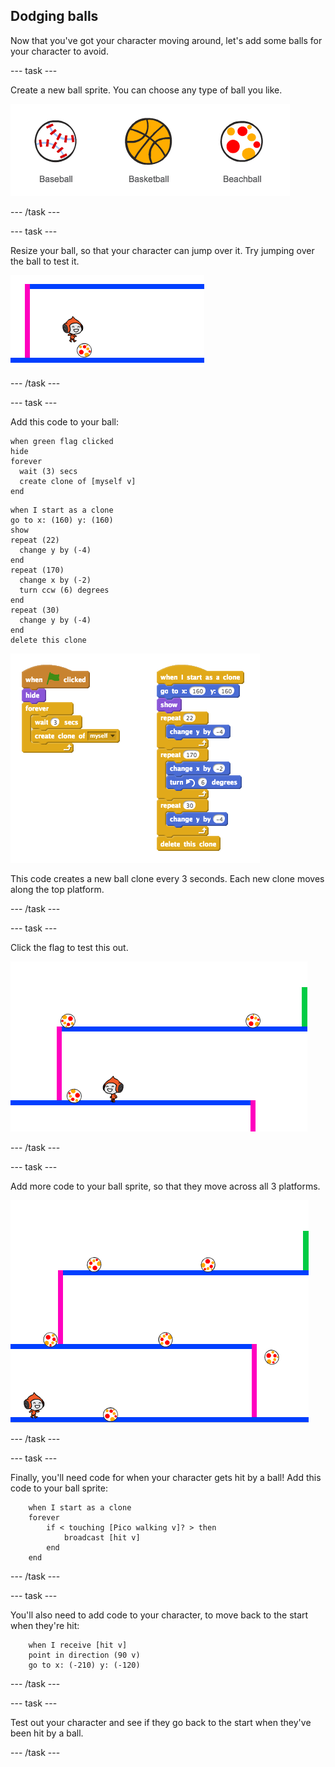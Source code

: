 ## Dodging balls

Now that you've got your character moving around, let's add some balls for your character to avoid.

--- task ---

Create a new ball sprite. You can choose any type of ball you like.

![screenshot](images/dodge-balls.png)

--- /task ---

--- task ---

Resize your ball, so that your character can jump over it. Try jumping over the ball to test it. 

![screenshot](images/dodge-ball-resize.png)

--- /task ---

--- task ---

Add this code to your ball:


```blocks
when green flag clicked
hide
forever 
  wait (3) secs
  create clone of [myself v]
end
```

```blocks
when I start as a clone
go to x: (160) y: (160)
show
repeat (22) 
  change y by (-4)
end
repeat (170) 
  change x by (-2)
  turn ccw (6) degrees
end
repeat (30) 
  change y by (-4)
end
delete this clone
```

![screenshot](images/dodge-ball-motion.png)

This code creates a new ball clone every 3 seconds. Each new clone moves along the top platform.

--- /task ---

--- task ---

Click the flag to test this out.

![screenshot](images/dodge-ball-test.png)

--- /task ---

--- task ---

Add more code to your ball sprite, so that they move across all 3 platforms.

![screenshot](images/dodge-ball-more-motion.png)

--- /task ---

--- task ---

Finally, you'll need code for when your character gets hit by a ball! Add this code to your ball sprite:

```blocks
	when I start as a clone
	forever
		if < touching [Pico walking v]? > then
			broadcast [hit v]
		end
	end
```

--- /task ---

--- task ---

You'll also need to add code to your character, to move back to the start when they're hit:

```blocks
	when I receive [hit v]
	point in direction (90 v)
	go to x: (-210) y: (-120)
```	

--- /task ---

--- task ---

Test out your character and see if they go back to the start when they've been hit by a ball.

--- /task ---

